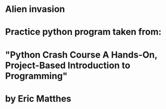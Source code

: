 # Alien invasion
# Practice python program taken from:
# "Python Crash Course A Hands-On, Project-Based Introduction to Programming"
# by Eric Matthes
